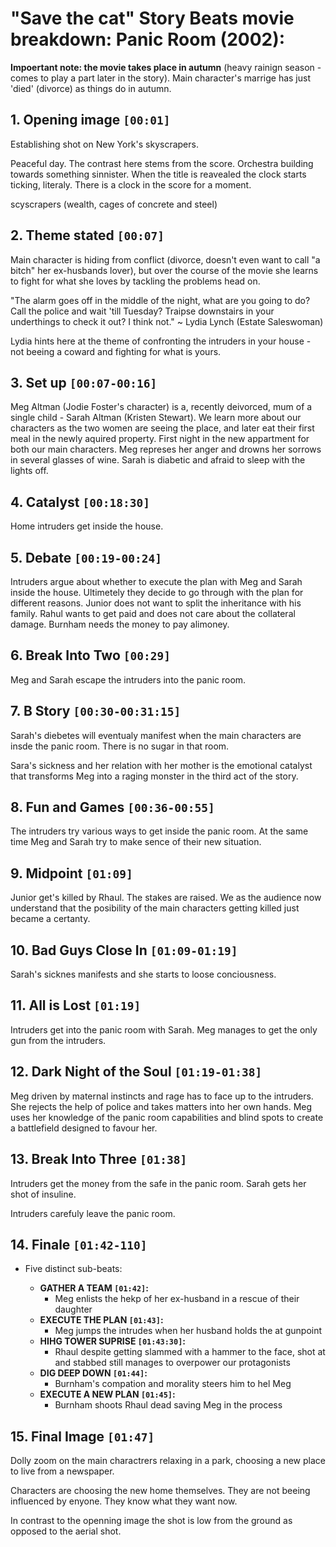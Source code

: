 # "Save the cat" Story Beats movie breakdown: Panic Room (2002):

**Impoertant note: the movie takes place in autumn** (heavy rainign season - comes to play a part later in the story). Main character's marrige has just 'died' (divorce) as things do in autumn.

## 1. **Opening image `[00:01]`**

Establishing shot on New York's skyscrapers.

Peaceful day. The contrast here stems from the score. Orchestra building towards something sinnister. When the title is reavealed the clock starts ticking, literaly. There is a clock in the score for a moment.

scyscrapers (wealth, cages of concrete and steel)

## 2. **Theme stated `[00:07]`**

Main character is hiding from conflict (divorce, doesn't even want to call "a bitch" her ex-husbands lover), but over the course of the movie she learns to fight for what she loves by tackling the problems head on.

"The alarm goes off in the middle of the night, what are you going to do? Call the police and wait 'till Tuesday? Traipse downstairs in your underthings to check it out? I think not."
~ Lydia Lynch (Estate Saleswoman)

Lydia hints here at the theme of confronting the intruders in your house - not beeing a coward and fighting for what is yours.

## 3. **Set up `[00:07-00:16]`**

Meg Altman (Jodie Foster's character) is a, recently deivorced, mum of a single child - Sarah Altman (Kristen Stewart). We learn more about our characters as the two women are seeing the place, and later eat their first meal in the newly aquired property.
First night in the new appartment for both our main characters.
Meg represes her anger and drowns her sorrows in several glasses of wine.
Sarah is diabetic and afraid to sleep with the lights off.

## 4. **Catalyst `[00:18:30]`**

Home intruders get inside the house.

## 5. **Debate `[00:19-00:24]`**

Intruders argue about whether to execute the plan with Meg and Sarah inside the house. Ultimetely they decide to go through with the plan for different reasons. Junior does not want to split the inheritance with his family. Rahul wants to get paid and does not care about the collateral damage. Burnham needs the money to pay alimoney.

## 6. **Break Into Two `[00:29]`**

Meg and Sarah escape the intruders into the panic room.

## 7. **B Story `[00:30-00:31:15]`**

Sarah's diebetes will eventualy manifest when the main characters are insde the panic room. There is no sugar in that room.

Sara's sickness and her relation with her mother is the emotional catalyst that transforms Meg into a raging monster in the third act of the story.

## 8. **Fun and Games `[00:36-00:55]`**

The intruders try various ways to get inside the panic room. At the same time Meg and Sarah try to make sence of their new situation.

## 9. **Midpoint `[01:09]`**

Junior get's killed by Rhaul. The stakes are raised. We as the audience now understand that the posibility of the main characters getting killed just became a certanty.

## 10. **Bad Guys Close In `[01:09-01:19]`**

Sarah's sicknes manifests and she starts to loose conciousness. 

## 11. **All is Lost `[01:19]`**

Intruders get into the panic room with Sarah. Meg manages to get the only gun from the intruders.
## 12. **Dark Night of the Soul `[01:19-01:38]`**

Meg driven by maternal instincts and rage has to face up to the intruders. She rejects the help of police and takes matters into her own hands.
Meg uses her knowledge of the panic room capabilities and blind spots to create a battlefield designed to favour her.

## 13. **Break Into Three `[01:38]`**

Intruders get the money from the safe in the panic room. Sarah gets her shot of insuline.

Intruders carefuly leave the panic room.

## 14. **Finale `[01:42-110]`**

* Five distinct sub-beats:

  * **GATHER A TEAM `[01:42]`:**
    * Meg enlists the hekp of her ex-husband in a rescue of their daughter
  * **EXECUTE THE PLAN `[01:43]`:** 
    * Meg jumps the intrudes when her husband holds the at gunpoint
  * **HIHG TOWER SUPRISE `[01:43:30]`:**
    * Rhaul despite getting slammed with a hammer to the face, shot at and stabbed still manages to overpower our protagonists
  * **DIG DEEP DOWN `[01:44]`:**
    * Burnham's compation and morality steers him to hel Meg
  * **EXECUTE A NEW PLAN `[01:45]`:**
    * Burnham shoots Rhaul dead saving Meg in the process  

## 15. **Final Image `[01:47]`**

Dolly zoom on the main charactrers relaxing in a park, choosing a new place to live from a newspaper.

Characters are choosing the new home themselves. They are not beeing influenced by enyone. They know what they want now.

In contrast to the openning image the shot is low from the ground as opposed to the aerial shot.

